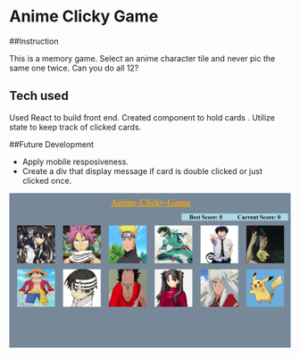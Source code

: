 # Anime Clicky Game

##Instruction

This is a memory game. Select an anime character tile and never pic the same one twice. Can you do all 12? 

## Tech used

Used React to build front end. Created component to hold cards . Utilize state to keep track of clicked cards. 

##Future Development

* Apply mobile resposiveness.
* Create a div that display message if card is double clicked or just clicked once. 

![Front Image](./src/components/images/front.png)